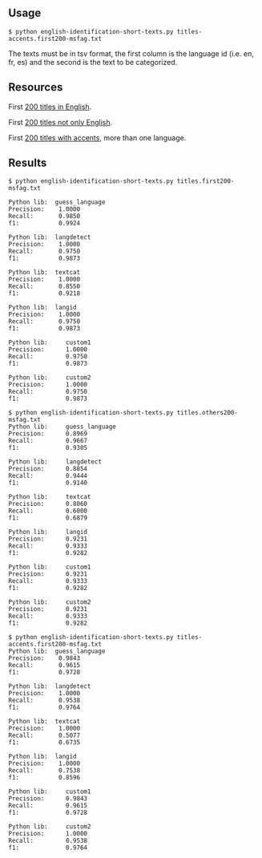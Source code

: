 ## Usage 

```
$ python english-identification-short-texts.py titles-accents.first200-msfag.txt
```

The texts must be in tsv format, the first column is the language id (i.e. en, fr, es) and the second is the text to be categorized.

## Resources 

First [200 titles in English](https://data.totum.one/resources/titles.first200-msfag.txt).

First [200 titles not only English](https://data.totum.one/resources/titles.others200-msfag.txt).

First [200 titles with accents](https://data.totum.one/resources/titles-accents.first200-msfag.txt), more than one language.

## Results 

```
$ python english-identification-short-texts.py titles.first200-msfag.txt 

Python lib:  guess_language
Precision:    1.0000
Recall:       0.9850
f1:           0.9924

Python lib:  langdetect
Precision:    1.0000
Recall:       0.9750
f1:           0.9873

Python lib:  textcat
Precision:    1.0000
Recall:       0.8550
f1:           0.9218

Python lib:  langid
Precision:    1.0000
Recall:       0.9750
f1:           0.9873

Python lib: 	custom1
Precision:  	1.0000
Recall:     	0.9750
f1:         	0.9873

Python lib: 	custom2
Precision:  	1.0000
Recall:     	0.9750
f1:         	0.9873

```

```
$ python english-identification-short-texts.py titles.others200-msfag.txt 
Python lib: 	guess_language
Precision:  	0.8969
Recall:     	0.9667
f1:         	0.9305

Python lib: 	langdetect
Precision:  	0.8854
Recall:     	0.9444
f1:         	0.9140

Python lib: 	textcat
Precision:  	0.8060
Recall:     	0.6000
f1:         	0.6879

Python lib: 	langid
Precision:  	0.9231
Recall:     	0.9333
f1:         	0.9282

Python lib: 	custom1
Precision:  	0.9231
Recall:     	0.9333
f1:         	0.9282

Python lib: 	custom2
Precision:  	0.9231
Recall:     	0.9333
f1:         	0.9282

```

```
$ python english-identification-short-texts.py titles-accents.first200-msfag.txt 
Python lib:  guess_language
Precision:    0.9843
Recall:       0.9615
f1:           0.9728

Python lib:  langdetect
Precision:    1.0000
Recall:       0.9538
f1:           0.9764

Python lib:  textcat
Precision:    1.0000
Recall:       0.5077
f1:           0.6735

Python lib:  langid
Precision:    1.0000
Recall:       0.7538
f1:           0.8596

Python lib: 	custom1
Precision:  	0.9843
Recall:     	0.9615
f1:         	0.9728

Python lib: 	custom2
Precision:  	1.0000
Recall:     	0.9538
f1:         	0.9764

```
